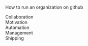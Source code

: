 How to run an organization on github <!--more-->

Collaboration  
Motivation  
Automation  
Management  
Shipping  




